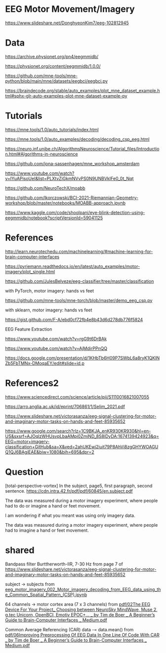 # EEG Motor Movement/Imagery
https://www.slideshare.net/DonghyeonKim7/eeg-102812945

# Data

https://archive.physionet.org/pn4/eegmmidb/


https://physionet.org/content/eegmmidb/1.0.0/


https://github.com/mne-tools/mne-python/blob/main/mne/datasets/eegbci/eegbci.py


https://braindecode.org/stable/auto_examples/plot_mne_dataset_example.html#sphx-glr-auto-examples-plot-mne-dataset-example-py


# Tutorials


https://mne.tools/1.0/auto_tutorials/index.html


https://mne.tools/1.0/auto_examples/decoding/decoding_csp_eeg.html


https://neuro.inf.unibe.ch/AlgorithmsNeuroscience/Tutorial_files/Introduction.html#Algorithms-in-neuroscience


https://github.com/jona-sassenhagen/mne_workshop_amsterdam


https://www.youtube.com/watch?v=IYuAPisoUeI&list=PLXtvZiGkmNVvPS0N9UNBVkIFe0_0t_Nqt


https://github.com/NeuroTechX/moabb


https://github.com/lkorczowski/BCI-2021-Riemannian-Geometry-workshop/blob/master/notebooks/MOABB-approach.ipynb


https://www.kaggle.com/code/shoolpani/eye-blink-detection-using-eegmmidb/notebook?scriptVersionId=59041125


# References

http://learn.neurotechedu.com/machinelearning/#machine-learning-for-brain-computer-interfaces


https://pyriemann.readthedocs.io/en/latest/auto_examples/motor-imagery/plot_single.html


https://github.com/JulesBelveze/eeg-classifier/tree/master/classification


with PyTorch, motor imagery: hands vs feet

https://github.com/mne-tools/mne-torch/blob/master/demo_eeg_csp.py

with sklearn, motor imagery: hands vs feet

https://gist.github.com/F-A/ebd0cf72fb4e8b43d6d278db776f5824


EEG Feature Extraction

https://www.youtube.com/watch?v=rgG9t6DrBAk



https://www.youtube.com/watch?v=AjMdirPPnQQ


https://docs.google.com/presentation/d/1KHbTb6H09P7SWbL6a8ryK1QKINZb5FbTMNx-DMoqaEY/edit#slide=id.p

# References2

https://www.sciencedirect.com/science/article/pii/S1110016821007055


https://arro.anglia.ac.uk/id/eprint/706861/1/Selim_2021.pdf


https://www.slideshare.net/victorasanza/eeg-signal-clustering-for-motor-and-imaginary-motor-tasks-on-hands-and-feet-85935652



https://www.google.com/search?rlz=1C9BKJA_enKR930KR930&hl=en-US&sxsrf=AJOqlzWHUsvpLbaAMpi0ZmiND_8S8lDyDA:1674139424923&q=EEG+motor+imagery-classification+GitHub&sa=X&ved=2ahUKEwj2iuit79P8AhVi8zgGHYWOAGUQ1QJ6BAgiEAE&biw=1080&bih=695&dpr=2




# Question
[total-perspective-vortex] In the subject, page5, first paragraph, second sentence. 
https://cdn.intra.42.fr/pdf/pdf/60845/en.subject.pdf

The data was measured during a motor imagery experiment, where people had to do or imagine a hand or feet movement.

I am wondering if what you meant was using only imagery data. 

The data was measured during a motor imagery experiment, where people had to imagine a hand or feet movement.


# shared 

Bandpass filter Burttherworth-IIR, 7-30 Hz from page 7 of https://www.slideshare.net/victorasanza/eeg-signal-clustering-for-motor-and-imaginary-motor-tasks-on-hands-and-feet-85935652

subject -> subjects from [eeg_motor_imagery_002_Motor_imagery_decoding_from_EEG_data_using_the_Common_Spatial_Pattern_(CSP).ipynb](https://github.com/seongcho1/mnetest/blob/main/eeg_motor_imagery_002_Motor_imagery_decoding_from_EEG_data_using_the_Common_Spatial_Pattern_(CSP).ipynb) 

64 channels -> motor cortex area (7 x 3 channels) from [pdf/02The EEG Device For Your Project_ Choosing between NeuroSky MindWave, Muse 2, g.tec Unicorn, OpenBCI, Emotiv EPOC+… _ by Tim de Boer _ A Beginner’s Guide to Brain-Computer Interfaces _ Medium.pdf](https://medium.com/the-ultimate-bedroom-bci-guide/a-beginners-guide-to-brain-computer-interfaces-part-2-how-to-choose-the-eeg-device-for-your-eb8d51fa5d66)

Common Average Referencing (CAR) data -= data.mean() from [pdf/06Improving Preprocessing Of EEG Data In One Line Of Code With CAR _ by Tim de Boer _ A Beginner’s Guide to Brain-Computer Interfaces _ Medium.pdf](https://medium.com/the-ultimate-bedroom-bci-guide/improving-preprocessing-of-eeg-data-in-one-line-of-code-with-car-a9f7cc52e3fc)

